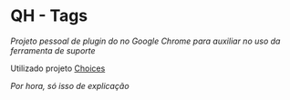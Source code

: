 # QH - Tags
_Projeto pessoal de plugin do no Google Chrome para auxiliar no uso da ferramenta de suporte_

Utilizado projeto [Choices](https://github.com/jshjohnson/Choices#readme)

_Por hora, só isso de explicação_
